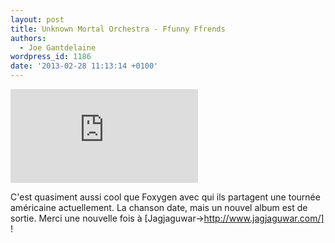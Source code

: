 ```yaml
---
layout: post
title: Unknown Mortal Orchestra - Ffunny Ffrends
authors:
  - Joe Gantdelaine
wordpress_id: 1186
date: '2013-02-28 11:13:14 +0100'
---
```

<div style="max-width:100%;"><iframe src="http://www.youtube.com/embed/c-36lCKovBg" frameborder="0" allowfullscreen></iframe></div>

C'est quasiment aussi cool que Foxygen avec qui ils partagent une tournée américaine actuellement. La chanson date, mais un nouvel album est de sortie. Merci une nouvelle fois à [Jagjaguwar->http://www.jagjaguwar.com/] !
